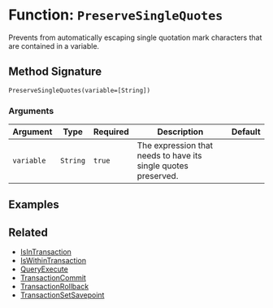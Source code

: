 [comment]: # (Note: This documentation is generated dynamically in the build process.  To modify the contents, change the javadoc on the _invoke method of the BIF class)

# Function: `PreserveSingleQuotes`

Prevents from automatically escaping single quotation mark characters that are contained in a variable.

## Method Signature

```
PreserveSingleQuotes(variable=[String])
```

### Arguments


| Argument | Type | Required | Description | Default |
|----------|------|----------|-------------|---------|
| `variable` | `String` | `true` | The expression that needs to have its single quotes preserved. |  |

## Examples



## Related

  * [IsInTransaction](./IsInTransaction.md)
  * [IsWithinTransaction](./IsWithinTransaction.md)
  * [QueryExecute](./QueryExecute.md)
  * [TransactionCommit](./TransactionCommit.md)
  * [TransactionRollback](./TransactionRollback.md)
  * [TransactionSetSavepoint](./TransactionSetSavepoint.md)
